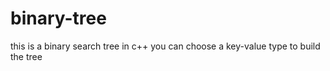 # binary-tree
this is a binary search tree in c++
you can choose a key-value type to build the tree
